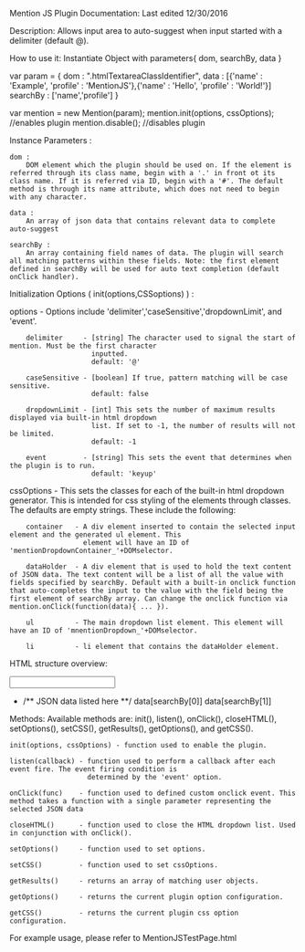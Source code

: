 Mention JS Plugin Documentation:
Last edited 12/30/2016

Description: 
Allows input area to auto-suggest when input started with a delimiter (default @).

How to use it:
Instantiate Object with parameters{ dom, searchBy, data }

var param = {
    dom : ".htmlTextareaClassIdentifier",
    data : [{'name' : 'Example', 'profile' : 'MentionJS'},{'name' : 'Hello', 'profile' : 'World!'}]
    searchBy : ['name','profile']
}

var mention = new Mention(param);
mention.init(options, cssOptions); //enables plugin
mention.disable(); //disables plugin

Instance Parameters :

    dom :
        DOM element which the plugin should be used on. If the element is referred through its class name, begin with a '.' in front ot its class name. If it is referred via ID, begin with a '#'. The default method is through its name attribute, which does not need to begin with any character.

    data :
        An array of json data that contains relevant data to complete auto-suggest

    searchBy :
        An array containing field names of data. The plugin will search all matching patterns within these fields. Note: the first element defined in searchBy will be used for auto text completion (default onClick handler). 

Initialization Options ( init(options,CSSoptions) ) :

options - Options include 'delimiter','caseSensitive','dropdownLimit', and 'event'.

        delimiter     - [string] The character used to signal the start of mention. Must be the first character
                        inputted.
                        default: '@'

        caseSensitive - [boolean] If true, pattern matching will be case sensitive.
                        default: false

        dropdownLimit - [int] This sets the number of maximum results displayed via built-in html dropdown
                        list. If set to -1, the number of results will not be limited.
                        default: -1

        event         - [string] This sets the event that determines when the plugin is to run.
                        default: 'keyup'
                            
cssOptions - This sets the classes for each of the built-in html dropdown generator. This is intended for css styling of the elements through classes. The defaults are empty strings. These include the following:

        container   - A div element inserted to contain the selected input element and the generated ul element. This
                      element will have an ID of 'mentionDropdownContainer_'+DOMselector.

        dataHolder  - A div element that is used to hold the text content of JSON data. The text content will be a list of all the value with fields specified by searchBy. Default with a built-in onclick function that auto-completes the input to the value with the field being the first element of searchBy array. Can change the onclick function via mention.onClick(function(data){ ... }).

        ul          - The main dropdown list element. This element will have an ID of 'mnentionDropdown_'+DOMselector.

        li          - li element that contains the dataHolder element.
            
HTML structure overview:
<div id="mentionDropdownContainer_selected_input_element" class="cssOptions.container">
    <input name="selected_input_element">
    <ul id="mentionDropdown_selected_input_element" class="cssOptions.ul">
        <li class="cssOptions.li">
            <div class="cssOptions.dataHolder">
                /** JSON data listed here **/
                data[searchBy[0]]
                data[searchBy[1]]
            </div>
        </li>
    </ul>
</div>
        
Methods:
Available methods are: init(), listen(), onClick(), closeHTML(), setOptions(), setCSS(), getResults(), getOptions(), and getCSS().

    init(options, cssOptions) - function used to enable the plugin.

    listen(callback) - function used to perform a callback after each event fire. The event firing condition is
                       determined by the 'event' option.
                       
    onClick(func)    - function used to defined custom onclick event. This method takes a function with a single parameter representing the selected JSON data
    
    closeHTML()      - function used to close the HTML dropdown list. Used in conjunction with onClick().

    setOptions()     - function used to set options.

    setCSS()         - function used to set cssOptions.

    getResults()     - returns an array of matching user objects.

    getOptions()     - returns the current plugin option configuration.

    getCSS()         - returns the current plugin css option configuration.
    

For example usage, please refer to MentionJSTestPage.html
